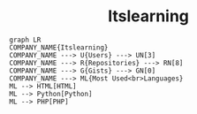 <h1 align="center">Itslearning</h1>

```mermaid
graph LR
COMPANY_NAME{Itslearning}
COMPANY_NAME ---> U{Users} ---> UN[3]
COMPANY_NAME ---> R{Repositories} ---> RN[8]
COMPANY_NAME ---> G{Gists} ---> GN[0]
COMPANY_NAME ---> ML{Most Used<br>Languages}
ML --> HTML[HTML]
ML --> Python[Python]
ML --> PHP[PHP]
```
